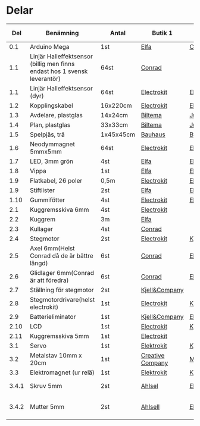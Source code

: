 # Delar
| Del | Benämning | Antal | Butik 1 | Butik 2 | Artikelnumer | Pris/sek ink moms |
| --- | --------- | ----- | ------- | ------- | ------------ | ---- |
| 0.1 | Arduino Mega | 1st | [Elfa](https://www.elfa.se/sv/mikrostyrenhetskort-mega2560-r3-a000067-atmega2560-arduino-a000067/p/11038920?channel=b2c&price_gs=437.5&wt_mc=se.cse.gshop.sv.-&source=googleps&ext_cid=shgooaqsesv-na&gclid=Cj0KCQiAiKrUBRD6ARIsADS2OLnJw6LyRBOy0xbVTKBopU4j0G5_wbOAGRTQvv3c3tdgh4Iv977cjsgaAhNxEALw_wcB) | [Conrad](https://www.conrad.se/?websale8=conrad-swe&pi=191790&ws_tp1=cp&ref=kelkoo&subref=191790&utm_source=kelkoo&utm_medium=cpc&utm_campaign=kelkoo_feed&utm_content=191790) | A000067 | 437,50 |
| 1.1 | Linjär Halleffektsensor (billig men finns endast hos 1 svensk leverantör) | 64st | [Conrad](https://www.conrad.se/category.htm?websale8=conrad-swe&pi=1424992&gclid=CjwKCAiAlfnUBRBQEiwAWpPA6SH5_a-u1ooDdm-rK4sG5LLo0iiBOaQYCRZtjaWwUkZ1NSuv3K0SjxoCwWgQAvD_BwE) | []() | AH3503UA | 7,64 |
| 1.1 | Linjär Halleffektsensor (dyr) | 64st | [Electrokit](https://www.electrokit.com/allegro-a1301-sip3-halleffektsensor-2-5mv-g.52933) | [Elfa](https://www.elfa.se/en/hall-effect-switch-sip-allegro-a1203eua/p/17333881?q=allegro+A1302&page=1&origPos=1&origPageSize=25&simi=87.25) | Allegro A1302 SIP-3 | 16,25 | 
| 1.2 | Kopplingskabel | 16x220cm | [Electrokit](https://www.electrokit.com/kopplingstrad-0-05mm%25C2%25B2-50m-svart.54262)  | [Elfa](https://www.elfa.se/sv/kopplingstrad-50-mm-svart-tinned-copper-silikon-rnd-cable-rnd-475-00485/p/30090251?q=kopplingstr%C3%A5d&page=3&origPos=25&origPageSize=50&simi=99.98) | 41015043 | 179 |
| 1.3 | Avdelare, plastglas | 14x24cm | [Biltema](http://www.biltema.se/sv/Bygg/Ovrigt/Plastglas-2000030030/) | [Jula](https://www.jula.se/catalog/bygg-och-farg/beslag/inredningsbeslag/plastskivor/akrylplast-341071?gclid=Cj0KCQiAiKrUBRD6ARIsADS2OLknfkM98twJ0wUkssHdzIcDK2rWlab4vHQ5O6F3Wj3-UlX249CZlf4aAm6iEALw_wcB) | 26207 | 39 |
| 1.4 | Plan, plastglas | 33x33cm | [Biltema](http://www.biltema.se/sv/Bygg/Ovrigt/Plastglas-2000030030/)| [Jula](https://www.jula.se/catalog/bygg-och-farg/beslag/inredningsbeslag/plastskivor/akrylplast-341071?gclid=Cj0KCQiAiKrUBRD6ARIsADS2OLknfkM98twJ0wUkssHdzIcDK2rWlab4vHQ5O6F3Wj3-UlX249CZlf4aAm6iEALw_wcB) | 26207 | 39 |
| 1.5 | Spelpjäs, trä | 1x45x45cm | [Bauhaus](https://www.bauhaus.se/mdf-skiva-10mm-10x1220x2440mm.html) | [Byggmax](https://www.byggmax.se/skivmaterial/byggskivor/mdf/mdf-p10082) | MDF-skiva | 189 | 
| 1.6 | Neodymmagnet 5mmx5mm | 64st | [Electrokit](https://www.electrokit.com/magnet-neo35-o5mm-x-5mm.50573) | [Elfa](https://www.elfa.se/en/bar-magnet-neo-35-sura-magnets-na35-005/p/13752011?q=neo+35+bar&page=4&origPos=4&origPageSize=25&simi=98.26) | 41011480 | 7,13 |
| 1.7 | LED, 3mm grön | 4st | [Elfa](https://www.elfa.se/sv/lysdiod-mm-t1-groen-kingbright-7104gd/p/17510161?q=led&sort=Price:asc&page=16&origPos=281&origPageSize=50&simi=99.71) | [Electrokit](https://www.electrokit.com/led-gron-3mm-lagstrom-2ma-tllg4401.44653) | L-7104GD | 1,24 |
| 1.8 | Vippa | 1st | [Elfa](https://www.elfa.se/sv/vippstroemstaellare-on-off-1p-starcote-k3/p/13500600?q=*&sort=Price:asc&filter_Buyable=1&filter_Category3=Vippstr%C3%B6mst%C3%A4llare&page=1&origPos=44&origPageSize=50&simi=99.65) | [Electrokit](https://www.electrokit.com/vippomkopplare-1pol-lodoron-onon-mts102.42011?sort=price_asc) | 40220010 | 5,80 |
| 1.9 | Flatkabel, 26 poler | 0,5m | [Electrokit](https://www.electrokit.com/flatkabel-gra-26-ledare-1-27mm-m.44069) | [Elfa](https://www.elfa.se/sv/flatkabel-27-mm-25x0-08-mm-3m-3365-25/p/15566357?q=flatkabel&page=28&origPos=135&origPageSize=50&simi=99.65) | 31670224 | 31kr/m |
| 1.9 | Stiftlister | 2st | [Elfa](https://www.elfa.se/sv/stiftlist-hona-50-fischer-elektronik-mk01-50z/p/14384049?q=stiftlist&page=13&origPos=248&origPageSize=50&simi=99.63)  | [Electrokit](https://www.electrokit.com/stiftlist-2-54mm-1x40p-brytbar.43412) | 41001167 | 9 |
| 1.10 | Gummifötter | 4st | [Electrokit](https://www.electrokit.com/gummifot-o11x5mm-gra.43380?sort=price_asc) | [Elfa](https://www.elfa.se/sv/gummifoetteroo-25-mm-11-mm-svart-reinshagen-1841/p/14886891?channel=b2c&price_gs=9.5125&wt_mc=se.cse.gshop.sv.-&source=googleps&ext_cid=shgooaqsesv-na&gclid=Cj0KCQiAiKrUBRD6ARIsADS2OLlYWaRFKkrCeVBkSxIdsWjV9c2qDOGwhMzEP0Zd5aZWickX0hMJZ_4aAlyCEALw_wcB) | 41001130 | 4 |
| 2.1 | Kuggremsskiva 6mm | 4st | [Electrokit](https://www.electrokit.com/kuggremskiva-xl-10t-6mm.51634) | |41012369 |79|
| 2.2 | Kuggrem | 3m | [Elfa](https://www.electrokit.com/kuggrem-xl-3-8-m.51829) | |41012621 |39/m
| 2.3 | Kullager | 4st | [Conrad](https://www.conrad.se/Reely-Kullager-radiellt-Kromst%E5l-Inre-diameter:-6-mm-Ytterdiameter:-19-mm-Varvtal-%28max%2e%29:-40000-rpm.htm?websale8=conrad-swe&pi=214469&ci=SHOP_AREA_19803_1210023) | | 2050000076060|26
| 2.4 | Stegmotor | 2st | [Electrokit](https://www.electrokit.com/stegmotor-200-steg-varv-bipolar.45270) | [Kjell&Company](https://www.kjell.com/se/sortiment/el-verktyg/arduino/tillbehor/luxorparts-stegmotor-nema-17-p90776) | 41002881/90776| 199/179
| 2.5 | Axel 6mm(Helst Conrad då de är bättre längd) | 6st | [Conrad](https://www.conrad.se/category.htm?websale8=conrad-swe&pi=237086&gclid=CjwKCAiAlfnUBRBQEiwAWpPA6WR-CdrctHwqn9LH1MeI3mHx1tKTl5A7RMLSUqfjNPhoqsya7099FxoCutsQAvD_BwE) | [Electrokit](https://www.electrokit.com/axel-rostfritt-stal-6mm-x-300mm.53001)|4016138152784/41013801 |45/49|
| 2.6 | Glidlager 6mm(Conrad är att föredra) | 6st | [Conrad](https://www.conrad.se/Glidlager-igus-JSM-0608-06-Borrdiameter-6-mm.htm?websale8=conrad-swe&pi=1416591&ci=SHOP_AREA_213335_1101193)| [Electrokit](https://www.electrokit.com/lagerbock-o6mm-plast.51303) |2050003794602/41012042 |26/59|
| 2.7 | Ställning för stegmotor | 2st | [Kjell&Company](https://www.kjell.com/se/sortiment/el-verktyg/arduino/tillbehor/luxorparts-stegmotorhallare-nema-17-p90779) |  |90779| 39,9
| 2.8 | Stegmotordrivare(helst electrokit) | 1st | [Electrokit](https://www.electrokit.com/dubbel-stegmotordrivare-for-arduino.53090) | [Kjell&Company](https://www.kjell.com/se/sortiment/el-verktyg/arduino/moduler/stegmotordrivare-1-2-a-p88218) | 41013873/88218|199/119|
| 2.9 | Batterieliminator | 1st | [Kjell&Company](https://www.kjell.com/se/sortiment/el-verktyg/stromforsorjning/nataggregat/ac-dc/stallbar-utspanning/stallbar-natadapter-3-12-v-(dc)-3-6-w-p44108) | [Electrokit](https://www.electrokit.com/batterieliminator-12v-2a.50115) |44108/41011018|129,9/169|
| 2.10 | LCD | 1st | [Electrokit](https://www.electrokit.com/lcd-2x16-tecken-jhd162a-stn-bla-vit-led.44837) | [Kjell&Company](https://www.kjell.com/se/sortiment/el-verktyg/elektronik/optokomponenter/led-lcd-displayer/luxorparts-lcd-display-2x16-seriell-i2c-p90786) |41002513/90786|99/119,9|
| 2.11 | Kuggremsskiva 5mm | 1st | [Electrokit](https://www.electrokit.com/kuggremskiva-xl-10t-5mm.55066) |  |41015850 |79|
| 3.1 | Servo | 1st | [Elektrokit](https://www.electrokit.com/hs422-standard-servo-0-4nm.44887?gclid=Cj0KCQiAw9nUBRCTARIsAG11eifNG8zzWkPj8r0Kc3eKOxAPi11XQ6DhI2Vbq2mJi5FygrwZvBIgP5saAr8xEALw_wcB)  | [Kjell&Company](https://www.kjell.com/se/sortiment/el-verktyg/elektronik/rc-tillbehor/tillbehor-servo-mottagare/luxorparts-s3003-standard-servo-4-1-kg-1-pack-p87902) | 41002565/87902 | 135/129:90 |
| 3.2 | Metalstav 10mm x 20cm | 1st | [Creative Company](https://www.cchobby.se/metallstang-dia-2-mm-l-10-cm-10st) |  [Monatno](http://www.montano.se/product.html/kalldragen-rundstang?category_id=24) | 58022 / Kompaxel S355J2G3C+C | 19/21 |
| 3.3 | Elektromagnet (ur relä) | 1st | [Elektrokit](https://www.electrokit.com/relaer.c148?gclid=Cj0KCQiAw9nUBRCTARIsAG11eidET_rIm1BAinoYusk1WUzJ9FTURTkSJ2dHIQl1eEgPIBIAjg2zjB0aAtC0EALw_wcB) | [Kjell&Company](https://www.kjell.com/se/sortiment/hem-kontor-fritid/larm-sakerhet-overvakning/larm/detektorer-sensorer-brytare/universalrela-12-24-v-2-a-24-v-p50602?gclid=Cj0KCQiAw9nUBRCTARIsAG11eid2oboUwZXbt1fyGYr25NYxS5U4X3cYwtXtuOyaCkSFj037lH0Y_7gaAhtHEALw_wcB) | 41003940 / 50602  | 24/99 |
| 3.4.1 | Skruv 5mm | 2st | [Ahlsel](https://www.ahlsell.se/10/infastning/maskingangad-skruv/maskinskruv-rostfri/479517/) | [Elektrokit](https://www.electrokit.com/skruv-ph-m3x10.49898?gclid=Cj0KCQiAieTUBRCaARIsAHeLDCTHksfEjHzdUUufzUYZXg5MVNUemarirU2jP6VS5_o9bwWOxnyNzJkaArHSEALw_wcB) | 479517/41010773  | krävde inloggning/2.15 |
| 3.4.2 | Mutter 5mm | 2st | [Ahlsell](https://www.ahlsell.se/10/infastning/mutter/mutter-blankforzinkad/500291/) | [Elektrokit](https://www.electrokit.com/mutter-m3.49909) | 500291/41010787 | Krävde inloggning/ 0.70 |

